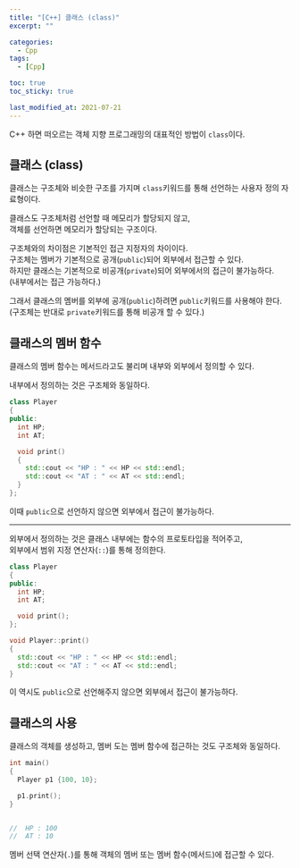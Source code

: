 ```yaml
---
title: "[C++] 클래스 (class)"
excerpt: ""

categories:
  - Cpp
tags:
  - [Cpp]

toc: true
toc_sticky: true

last_modified_at: 2021-07-21
---
```


C++ 하면 떠오르는 객체 지향 프로그래밍의 대표적인 방법이 `class`이다.

## 클래스 (class)

클래스는 구조체와 비슷한 구조를 가지며 `class`키워드를 통해 선언하는 사용자 정의 자료형이다.

클래스도 구조체처럼 선언할 때 메모리가 할당되지 않고,   
객체를 선언하면 메모리가 할당되는 구조이다.

구조체와의 차이점은 기본적인 접근 지정자의 차이이다.   
구조체는 멤버가 기본적으로 공개(`public`)되어 외부에서 접근할 수 있다.   
하지만 클래스는 기본적으로 비공개(`private`)되어 외부에서의 접근이 불가능하다.   
(내부에서는 접근 가능하다.)

그래서 클래스의 멤버를 외부에 공개(`public`)하려면 `public`키워드를 사용해야 한다.   
(구조체는 반대로 `private`키워드를 통해 비공개 할 수 있다.)

## 클래스의 멤버 함수

클래스의 멤버 함수는 메서드라고도 불리며 내부와 외부에서 정의할 수 있다.

내부에서 정의하는 것은 구조체와 동일하다.

```cpp
class Player
{
public:
  int HP;
  int AT;

  void print()
  {
    std::cout << "HP : " << HP << std::endl;
    std::cout << "AT : " << AT << std::endl;
  }
};
```

이때 `public`으로 선언하지 않으면 외부에서 접근이 불가능하다.

___

외부에서 정의하는 것은 클래스 내부에는 함수의 프로토타입을 적어주고,   
외부에서 범위 지정 연산자(`::`)를 통해 정의한다.

```cpp
class Player
{
public:
  int HP;
  int AT;

  void print();
};

void Player::print()
{
  std::cout << "HP : " << HP << std::endl;
  std::cout << "AT : " << AT << std::endl;
}
```

이 역시도 `public`으로 선언해주지 않으면 외부에서 접근이 불가능하다.

## 클래스의 사용

클래스의 객체를 생성하고, 멤버 도는 멤버 함수에 접근하는 것도 구조체와 동일하다.

```cpp
int main()
{
  Player p1 {100, 10};

  p1.print();
}


//  HP : 100
//  AT : 10
```

멤버 선택 연산자(`.`)를 통해 객체의 멤버 또는 멤버 함수(메서드)에 접근할 수 있다.